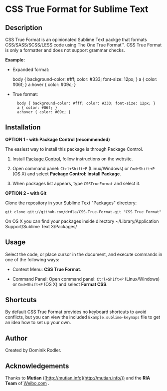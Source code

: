 CSS True Format for Sublime Text
================================


Description
-----------

CSS True Format is an opinionated Sublime Text packge that formats CSS/SASS/SCSS/LESS code
using The One True Format&#8482;.
CSS True Format is only a formatter and does not support grammar checks.

**Example:**

* Expanded format:

    body {
        background-color: #fff;
        color: #333;
        font-size: 12px;
    }
    a {
        color: #06f;
    }
    a:hover {
        color: #09c;
    }

* True format:

        body { background-color: #fff; color: #333; font-size: 12px; }
        a { color: #06f; }
        a:hover { color: #09c; }


Installation
------------

**OPTION 1 - with Package Control (recommended)**

The easiest way to install this package is through Package Control.

1. Install [Package Control](https://sublime.wbond.net/installation), follow instructions on the website.

2. Open command panel: `Ctrl+Shift+P` (Linux/Windows) or `Cmd+Shift+P` (OS X) and select **Package Control: Install Package**.

3. When packages list appears, type `CSSTrueFormat` and select it.


**OPTION 2 - with Git**

Clone the repository in your Sublime Text "Packages" directory:

    git clone git://github.com/drdla/CSS-True-Format.git "CSS True Format"

On OS X you can find your packages inside directory
    ~/Library/Application Support/Sublime Text 3/Packages/


Usage
-----

Select the code, or place cursor in the document, and execute commands in one of the following ways:

* Context Menu: **CSS True Format**.

* Command Panel: Open command panel: `Ctrl+Shift+P` (Linux/Windows) or `Cmd+Shift+P` (OS X) and select **Format CSS**.


Shortcuts
---------

By default CSS True Format provides no keyboard shortcuts to avoid conflicts, but you can view the included `Example.sublime-keymaps` file to get an idea how to set up your own.


Author
------

Created by Dominik Rodler.


Acknowledgements
----------------

Thanks to **Mutian** ([http://mutian.info](http://mutian.info/)) and the **RIA Team** of [Weibo.com](http://weibo.com/) .

